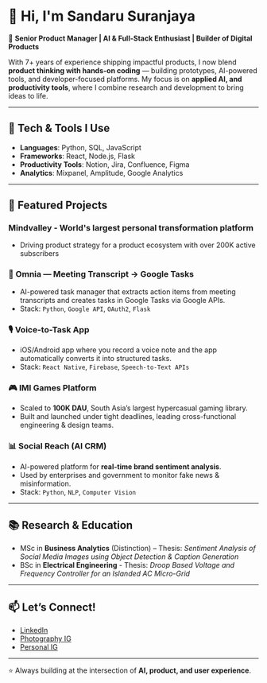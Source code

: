 # 👋 Hi, I'm Sandaru Suranjaya  

🚀 **Senior Product Manager | AI & Full-Stack Enthusiast | Builder of Digital Products**  

With 7+ years of experience shipping impactful products, I now blend **product thinking with hands-on coding** — building prototypes, AI-powered tools, and developer-focused platforms. My focus is on **applied AI, and productivity tools**, where I combine research and development to bring ideas to life.  

--- 

## 🔧 Tech & Tools I Use
- **Languages**: Python, SQL, JavaScript  
- **Frameworks**: React, Node.js, Flask  
- **Productivity Tools**: Notion, Jira, Confluence, Figma  
- **Analytics**: Mixpanel, Amplitude, Google Analytics  

---

## 📌 Featured Projects

### Mindvalley - World's largest personal transformation platform
- Driving product strategy for a product ecosystem with over 200K active subscribers

### 📝 Omnia — Meeting Transcript → Google Tasks
- AI-powered task manager that extracts action items from meeting transcripts and creates tasks in Google Tasks via Google APIs.  
- Stack: `Python`, `Google API`, `OAuth2`, `Flask`  

### 🎙️ Voice-to-Task App
- iOS/Android app where you record a voice note and the app automatically converts it into structured tasks.  
- Stack: `React Native`, `Firebase`, `Speech-to-Text APIs`

### 🎮 IMI Games Platform
- Scaled to **100K DAU**, South Asia’s largest hypercasual gaming library.  
- Built and launched under tight deadlines, leading cross-functional engineering & design teams.

### 📊 Social Reach (AI CRM)
- AI-powered platform for **real-time brand sentiment analysis**.  
- Used by enterprises and government to monitor fake news & misinformation.  
- Stack: `Python`, `NLP`, `Computer Vision`

---

## 📚 Research & Education
- MSc in **Business Analytics** (Distinction) – Thesis: *Sentiment Analysis of Social Media Images using Object Detection & Caption Generation*  
- BSc in **Electrical Engineering** -  Thesis: *Droop Based Voltage and Frequency Controller for an Islanded AC Micro-Grid*
---

## 📫 Let’s Connect!
- [LinkedIn](https://www.linkedin.com/in/sandaru-suranjaya)  
- [Photography IG](https://instagram.com/sandaru.graphy)  
- [Personal IG](https://instagram.com/sandaru.space)  

---

⭐️ Always building at the intersection of **AI, product, and user experience**.  
